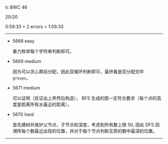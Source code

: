 lc BWC 46

20/20

0:59:33 + 2 errors = 1:09:33

------

- 5668 easy

    暴力枚举每个字符串判断即可。

- 5669 medium

    因为可以贪心靠前分配，因此双循环判断即可，最终看是否分配完毕 `groups`。

- 5671 medium

    可以证明（反证出上界然后构造）， BFS 生成的图一定符合要求（每个点的高度是距离所有水最近的距离）。

- 5670 hard

    首先建树并维护父节点、子节点和深度，考虑到所有数上限 50, 因此 DFS 回溯传每个数最近出现的位置，并对于每个节点判断互质的数中最深的位置。

------

